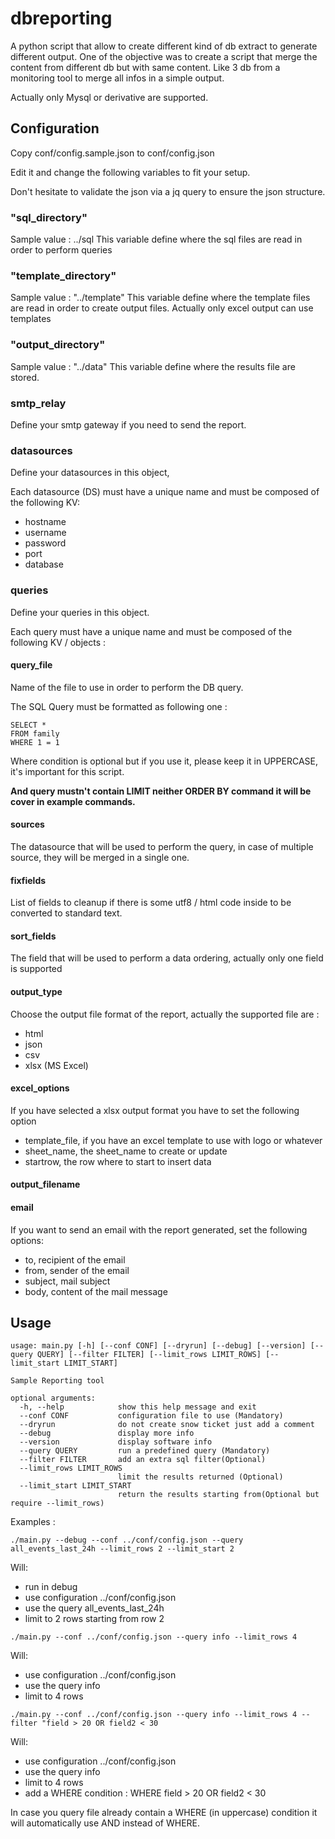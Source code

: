 # dbreporting
A python script that allow to create different kind of db extract to generate different output.
One of the objective was to create a script that merge the content from different db but with same content.
Like 3 db from a monitoring tool to merge all infos in a simple output.

Actually only Mysql or derivative are supported.

## Configuration
Copy conf/config.sample.json to conf/config.json

Edit it and change the following variables to fit your setup.

Don't hesitate to validate the json via a jq query to ensure the json structure.

###  "sql_directory"
Sample value : ../sql
This variable define where the sql files are read in order to perform queries

### "template_directory"
Sample value : "../template"
This variable define where the template files are read in order to create output files.
Actually only excel output can use templates

### "output_directory"
Sample value : "../data"
This variable define where the results file are stored.

### smtp_relay
Define your smtp gateway if you need to send the report.

### datasources
Define your datasources in this object, 

Each datasource (DS) must have a unique name and must be composed of the following KV:
 - hostname
 - username
 - password
 - port
 - database

### queries
Define your queries in this object.

Each query must have a unique name and must be composed of the following KV / objects :

#### query_file
Name of the file to use in order to perform the DB query.

The SQL Query must be formatted as following one :
``` 
SELECT *
FROM family
WHERE 1 = 1
```
Where condition is optional but if you use it, please keep it in UPPERCASE, it's important for this script.

**And query mustn't contain LIMIT neither ORDER BY command it will be cover in example commands.**

#### sources
The datasource that will be used to perform the query, in case of multiple source, they will be merged in a single one.

#### fixfields
List of fields to cleanup if there is some utf8 / html code inside to be converted to standard text.

#### sort_fields
The field that will be used to perform a data ordering, actually only one field is supported

#### output_type

Choose the output file format of the report, actually the supported file are :
   - html
   - json
   - csv
   - xlsx (MS Excel)

#### excel_options
If you have selected a xlsx output format you have to set the following option 

   - template_file, if you have an excel template to use with logo or whatever
   - sheet_name, the sheet_name to create or update
   - startrow, the row where to start to insert data

#### output_filename

#### email
If you want to send an email with the report generated, set the following options:
   - to, recipient of the email
   - from, sender of the email
   - subject, mail subject
   - body, content of the mail message


## Usage
```
usage: main.py [-h] [--conf CONF] [--dryrun] [--debug] [--version] [--query QUERY] [--filter FILTER] [--limit_rows LIMIT_ROWS] [--limit_start LIMIT_START]

Sample Reporting tool

optional arguments:
  -h, --help            show this help message and exit
  --conf CONF           configuration file to use (Mandatory)
  --dryrun              do not create snow ticket just add a comment
  --debug               display more info
  --version             display software info
  --query QUERY         run a predefined query (Mandatory)
  --filter FILTER       add an extra sql filter(Optional)
  --limit_rows LIMIT_ROWS
                        limit the results returned (Optional)
  --limit_start LIMIT_START
                        return the results starting from(Optional but require --limit_rows)
```

Examples :
```
./main.py --debug --conf ../conf/config.json --query all_events_last_24h --limit_rows 2 --limit_start 2
```
Will: 
- run in debug
- use configuration ../conf/config.json
- use the query all_events_last_24h
- limit to 2 rows starting from row 2

```
./main.py --conf ../conf/config.json --query info --limit_rows 4
```

Will:
- use configuration ../conf/config.json
- use the query info
- limit to 4 rows


```
./main.py --conf ../conf/config.json --query info --limit_rows 4 --filter "field > 20 OR field2 < 30
```

Will:
- use configuration ../conf/config.json
- use the query info
- limit to 4 rows
- add a WHERE condition : WHERE field > 20 OR field2 < 30 

In case you query file already contain a WHERE (in uppercase) condition it will automatically use AND instead of WHERE.
